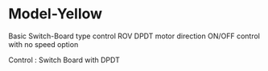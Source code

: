 # Model-Yellow
Basic Switch-Board type control ROV
DPDT motor direction ON/OFF control with no speed option

Control : Switch Board with DPDT

